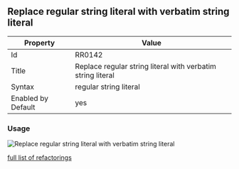 ## Replace regular string literal with verbatim string literal

Property | Value
--- | --- 
Id | RR0142
Title | Replace regular string literal with verbatim string literal
Syntax | regular string literal
Enabled by Default | yes

### Usage

![Replace regular string literal with verbatim string literal](../../images/refactorings/ReplaceRegularStringLiteralWithVerbatimStringLiteral.png)

[full list of refactorings](Refactorings.md)
